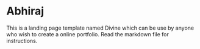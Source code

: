# Abhiraj
This is a landing page template named Divine which can be use by anyone who wish to create a online portfolio. Read the markdown file for instructions.
